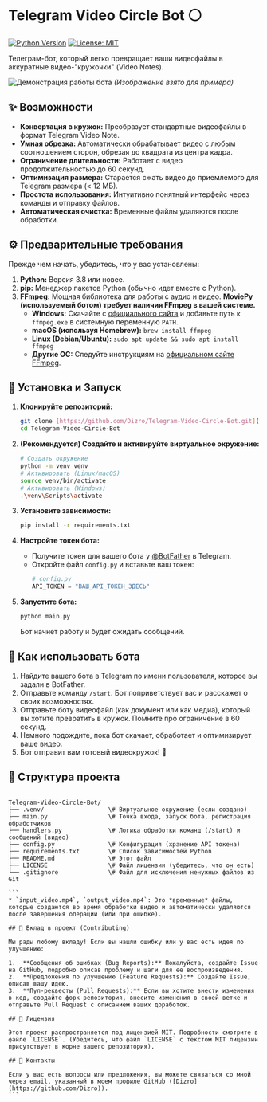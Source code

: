 # Telegram Video Circle Bot ⚪

[![Python Version](https://img.shields.io/badge/Python-3.8+-blue.svg)](https://www.python.org/downloads/)
[![License: MIT](https://img.shields.io/badge/License-MIT-yellow.svg)](https://opensource.org/licenses/MIT)

Телеграм-бот, который легко превращает ваши видеофайлы в аккуратные видео-"кружочки" (Video Notes).

![Демонстрация работы бота](https://leonardo.osnova.io/7506e765-ca5c-53b2-abfa-d1f27f0e4102/-/preview/2100/-/format/webp/)
*(Изображение взято для примера)*

## ✨ Возможности

* **Конвертация в кружок:** Преобразует стандартные видеофайлы в формат Telegram Video Note.
* **Умная обрезка:** Автоматически обрабатывает видео с любым соотношением сторон, обрезая до квадрата из центра кадра.
* **Ограничение длительности:** Работает с видео продолжительностью до 60 секунд.
* **Оптимизация размера:** Старается сжать видео до приемлемого для Telegram размера (< 12 МБ).
* **Простота использования:** Интуитивно понятный интерфейс через команды и отправку файлов.
* **Автоматическая очистка:** Временные файлы удаляются после обработки.

## ⚙️ Предварительные требования

Прежде чем начать, убедитесь, что у вас установлены:

1.  **Python:** Версия 3.8 или новее.
2.  **pip:** Менеджер пакетов Python (обычно идет вместе с Python).
3.  **FFmpeg:** Мощная библиотека для работы с аудио и видео. **MoviePy (используемый ботом) требует наличия FFmpeg в вашей системе.**
    * **Windows:** Скачайте с [официального сайта](https://ffmpeg.org/download.html#build-windows) и добавьте путь к `ffmpeg.exe` в системную переменную `PATH`.
    * **macOS (используя Homebrew):** `brew install ffmpeg`
    * **Linux (Debian/Ubuntu):** `sudo apt update && sudo apt install ffmpeg`
    * **Другие ОС:** Следуйте инструкциям на [официальном сайте FFmpeg](https://ffmpeg.org/download.html).

## 🚀 Установка и Запуск

1.  **Клонируйте репозиторий:**
    ```bash
    git clone [https://github.com/Dizro/Telegram-Video-Circle-Bot.git](https://github.com/Dizro/Telegram-Video-Circle-Bot.git)
    cd Telegram-Video-Circle-Bot
    ```

2.  **(Рекомендуется) Создайте и активируйте виртуальное окружение:**
    ```bash
    # Создать окружение
    python -m venv venv
    # Активировать (Linux/macOS)
    source venv/bin/activate
    # Активировать (Windows)
    .\venv\Scripts\activate
    ```

3.  **Установите зависимости:**
    ```bash
    pip install -r requirements.txt
    ```

4.  **Настройте токен бота:**
    * Получите токен для вашего бота у [@BotFather](https://t.me/BotFather) в Telegram.
    * Откройте файл `config.py` и вставьте ваш токен:
        ```python
        # config.py
        API_TOKEN = "ВАШ_API_ТОКЕН_ЗДЕСЬ"
        ```

5.  **Запустите бота:**
    ```bash
    python main.py
    ```
    Бот начнет работу и будет ожидать сообщений.

## 💬 Как использовать бота

1.  Найдите вашего бота в Telegram по имени пользователя, которое вы задали в BotFather.
2.  Отправьте команду `/start`. Бот поприветствует вас и расскажет о своих возможностях.
3.  Отправьте боту видеофайл (как документ или как медиа), который вы хотите превратить в кружок. Помните про ограничение в 60 секунд.
4.  Немного подождите, пока бот скачает, обработает и оптимизирует ваше видео.
5.  Бот отправит вам готовый видеокружок! 🎉

## 📂 Структура проекта

````

Telegram-Video-Circle-Bot/
├── .venv/                  \# Виртуальное окружение (если создано)
├── main.py                 \# Точка входа, запуск бота, регистрация обработчиков
├── handlers.py             \# Логика обработки команд (/start) и сообщений (видео)
├── config.py               \# Конфигурация (хранение API токена)
├── requirements.txt        \# Список зависимостей Python
├── README.md               \# Этот файл
├── LICENSE                 \# Файл лицензии (убедитесь, что он есть)
└── .gitignore              \# Файл для исключения ненужных файлов из Git

```
* `input_video.mp4`, `output_video.mp4`: Это *временные* файлы, которые создаются во время обработки видео и автоматически удаляются после завершения операции (или при ошибке).

## 🤝 Вклад в проект (Contributing)

Мы рады любому вкладу! Если вы нашли ошибку или у вас есть идея по улучшению:

1.  **Сообщения об ошибках (Bug Reports):** Пожалуйста, создайте Issue на GitHub, подробно описав проблему и шаги для ее воспроизведения.
2.  **Предложения по улучшению (Feature Requests):** Создайте Issue, описав вашу идею.
3.  **Пул-реквесты (Pull Requests):** Если вы хотите внести изменения в код, создайте форк репозитория, внесите изменения в своей ветке и отправьте Pull Request с описанием ваших доработок.

## 📄 Лицензия

Этот проект распространяется под лицензией MIT. Подробности смотрите в файле `LICENSE`. (Убедитесь, что файл `LICENSE` с текстом MIT лицензии присутствует в корне вашего репозитория).

## 📧 Контакты

Если у вас есть вопросы или предложения, вы можете связаться со мной через email, указанный в моем профиле GitHub ([Dizro](https://github.com/Dizro)).
```
